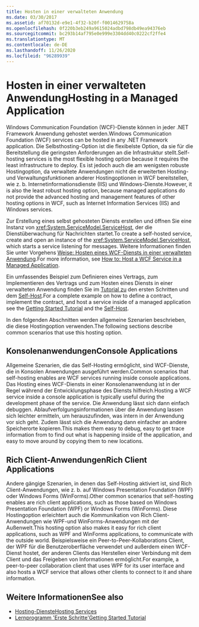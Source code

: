 ```yaml
---
title: Hosten in einer verwalteten Anwendung
ms.date: 03/30/2017
ms.assetid: af70132d-e9e1-4f32-b20f-f0014629758a
ms.openlocfilehash: 0f220b3eb249a9615024adbd798db49ea94376eb
ms.sourcegitcommit: bc293b14af795e0e999e3304dd40c0222cf2ffe4
ms.translationtype: MT
ms.contentlocale: de-DE
ms.lasthandoff: 11/26/2020
ms.locfileid: "96289939"
---
```

# <a name="hosting-in-a-managed-application"></a><span data-ttu-id="e881a-102">Hosten in einer verwalteten Anwendung</span><span class="sxs-lookup"><span data-stu-id="e881a-102">Hosting in a Managed Application</span></span>

<span data-ttu-id="e881a-103">Windows Communication Foundation (WCF)-Dienste können in jeder .NET Framework Anwendung gehostet werden.</span><span class="sxs-lookup"><span data-stu-id="e881a-103">Windows Communication Foundation (WCF) services can be hosted in any .NET Framework application.</span></span> <span data-ttu-id="e881a-104">Die Selbsthosting-Option ist die flexibelste Option, da sie für die Bereitstellung die geringsten Anforderungen an die Infrastruktur stellt.</span><span class="sxs-lookup"><span data-stu-id="e881a-104">Self-hosting services is the most flexible hosting option because it requires the least infrastructure to deploy.</span></span> <span data-ttu-id="e881a-105">Es ist jedoch auch die am wenigsten robuste Hostingoption, da verwaltete Anwendungen nicht die erweiterten Hosting-und Verwaltungsfunktionen anderer Hostingoptionen in WCF bereitstellen, wie z. b. Internetinformationsdienste (IIS) und Windows-Dienste.</span><span class="sxs-lookup"><span data-stu-id="e881a-105">However, it is also the least robust hosting option, because managed applications do not provide the advanced hosting and management features of other hosting options in WCF, such as Internet Information Services (IIS) and Windows services.</span></span>  
  
 <span data-ttu-id="e881a-106">Zur Erstellung eines selbst gehosteten Diensts erstellen und öffnen Sie eine Instanz von <xref:System.ServiceModel.ServiceHost>, der die Dienstüberwachung für Nachrichten startet.</span><span class="sxs-lookup"><span data-stu-id="e881a-106">To create a self-hosted service, create and open an instance of the <xref:System.ServiceModel.ServiceHost>, which starts a service listening for messages.</span></span> <span data-ttu-id="e881a-107">Weitere Informationen finden Sie unter Vorgehens [Weise: Hosten eines WCF-Diensts in einer verwalteten Anwendung](../how-to-host-a-wcf-service-in-a-managed-application.md).</span><span class="sxs-lookup"><span data-stu-id="e881a-107">For more information, see [How to: Host a WCF Service in a Managed Application](../how-to-host-a-wcf-service-in-a-managed-application.md).</span></span>  
  
 <span data-ttu-id="e881a-108">Ein umfassendes Beispiel zum Definieren eines Vertrags, zum Implementieren des Vertrags und zum Hosten eines Diensts in einer verwalteten Anwendung finden Sie im [Tutorial zu](../getting-started-tutorial.md) den ersten Schritten und dem [Self-Host](../samples/self-host.md).</span><span class="sxs-lookup"><span data-stu-id="e881a-108">For a complete example on how to define a contract, implement the contract, and host a service inside of a managed application see the [Getting Started Tutorial](../getting-started-tutorial.md) and the [Self-Host](../samples/self-host.md).</span></span>  
  
 <span data-ttu-id="e881a-109">In den folgenden Abschnitten werden allgemeine Szenarien beschrieben, die diese Hostingoption verwenden.</span><span class="sxs-lookup"><span data-stu-id="e881a-109">The following sections describe common scenarios that use this hosting option.</span></span>  
  
## <a name="console-applications"></a><span data-ttu-id="e881a-110">Konsolenanwendungen</span><span class="sxs-lookup"><span data-stu-id="e881a-110">Console Applications</span></span>  

 <span data-ttu-id="e881a-111">Allgemeine Szenarien, die das Self-Hosting ermöglicht, sind WCF-Dienste, die in Konsolen Anwendungen ausgeführt werden.</span><span class="sxs-lookup"><span data-stu-id="e881a-111">Common scenarios that self-hosting enables are WCF services running inside console applications.</span></span> <span data-ttu-id="e881a-112">Das Hosting eines WCF-Diensts in einer Konsolenanwendung ist in der Regel während der Entwicklungsphase des Diensts hilfreich.</span><span class="sxs-lookup"><span data-stu-id="e881a-112">Hosting a WCF service inside a console application is typically useful during the development phase of the service.</span></span> <span data-ttu-id="e881a-113">Die Anwendung lässt sich dann einfach debuggen. Ablaufverfolgungsinformationen über die Anwendung lassen sich leichter ermitteln, um herauszufinden, was intern in der Anwendung vor sich geht. Zudem lässt sich die Anwendung dann einfacher an andere Speicherorte kopieren.</span><span class="sxs-lookup"><span data-stu-id="e881a-113">This makes them easy to debug, easy to get trace information from to find out what is happening inside of the application, and easy to move around by copying them to new locations.</span></span>  
  
## <a name="rich-client-applications"></a><span data-ttu-id="e881a-114">Rich Client-Anwendungen</span><span class="sxs-lookup"><span data-stu-id="e881a-114">Rich Client Applications</span></span>  

 <span data-ttu-id="e881a-115">Andere gängige Szenarien, in denen das Self-Hosting aktiviert ist, sind Rich Client-Anwendungen, wie z. b. auf Windows Presentation Foundation (WPF) oder Windows Forms (WinForms).</span><span class="sxs-lookup"><span data-stu-id="e881a-115">Other common scenarios that self-hosting enables are rich client applications, such as those based on Windows Presentation Foundation (WPF) or Windows Forms (WinForms).</span></span> <span data-ttu-id="e881a-116">Diese Hostingoption erleichtert auch die Kommunikation von Rich Client-Anwendungen wie WPF-und WinForms-Anwendungen mit der Außenwelt.</span><span class="sxs-lookup"><span data-stu-id="e881a-116">This hosting option also makes it easy for rich client applications, such as WPF and WinForms applications, to communicate with the outside world.</span></span> <span data-ttu-id="e881a-117">Beispielsweise ein Peer-to-Peer-Kollaborations Client, der WPF für die Benutzeroberfläche verwendet und außerdem einen WCF-Dienst hostet, der anderen Clients das Herstellen einer Verbindung mit dem Client und das Freigeben von Informationen ermöglicht.</span><span class="sxs-lookup"><span data-stu-id="e881a-117">For example, a peer-to-peer collaboration client that uses WPF for its user interface and also hosts a WCF service that allows other clients to connect to it and share information.</span></span>  
  
## <a name="see-also"></a><span data-ttu-id="e881a-118">Weitere Informationen</span><span class="sxs-lookup"><span data-stu-id="e881a-118">See also</span></span>

- [<span data-ttu-id="e881a-119">Hosting-Dienste</span><span class="sxs-lookup"><span data-stu-id="e881a-119">Hosting Services</span></span>](../hosting-services.md)
- [<span data-ttu-id="e881a-120">Lernprogramm 'Erste Schritte'</span><span class="sxs-lookup"><span data-stu-id="e881a-120">Getting Started Tutorial</span></span>](../getting-started-tutorial.md)
